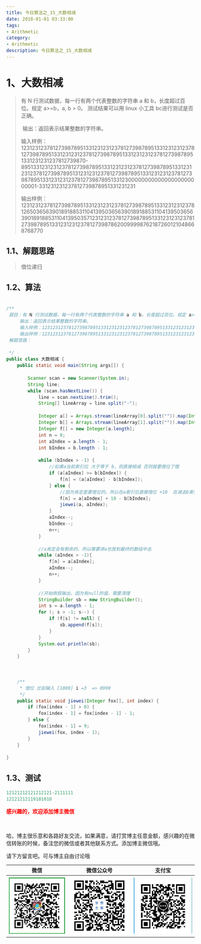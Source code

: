 ```yaml
---
title: 今日算法之_15_大数相减
date: 2018-01-01 03:33:00
tags: 
- Arithmetic
category: 
- Arithmetic
description: 今日算法之_15_大数相减
---
```




# 1、大数相减
> 有 N 行测试数据，每一行有两个代表整数的字符串 a 和 b，长度超过百位。规定 a>=b，a, b > 0。 测试结果可以用 linux 小工具 bc进行测试是否正确。    
>
> ​     输出：返回表示结果整数的字符串。   
>
> ​     输入样例：1231231237812739878951331231231237812739878951331231231237812739878951331231231237812739878951331231231237812739878951331231231237812739870-895133123123123781273987895133123123123781273987895133123123123781273987895131231231237812739878951331231231237812739878951331231231237812739878951331230000000000000000000000001-331231231237812739878951331231231    
>
> ​     输出样例：12312312378127398789513312312312378127398789513312312312378126503656390189188531104139503656390189188531104139503656390189188531104139503571231231237812739878951331231231237812739878951331231231237812739878620099998762187260121048668768770   
>
> 


## 1.1、解题思路 

> 借位递归



## 1.2、算法

```java

/**
 题目：有 N 行测试数据，每一行有两个代表整数的字符串 a 和 b，长度超过百位。规定 a>=b，a, b > 0。 测试结果可以用 linux 小工具 bc进行测试是否正确。
     输出：返回表示结果整数的字符串。
     输入样例：1231231237812739878951331231231237812739878951331231231237812739878951331231231237812739878951331231231237812739878951331231231237812739870-895133123123123781273987895133123123123781273987895133123123123781273987895131231231237812739878951331231231237812739878951331231231237812739878951331230000000000000000000000001-331231231237812739878951331231231
     输出样例：12312312378127398789513312312312378127398789513312312312378126503656390189188531104139503656390189188531104139503656390189188531104139503571231231237812739878951331231231237812739878951331231231237812739878620099998762187260121048668768770
 解题思路：

 */
public class 大数相减 {
    public static void main(String args[]) {

        Scanner scan = new Scanner(System.in);
        String line;
        while (scan.hasNextLine()) {
            line = scan.nextLine().trim();
            String[] lineArray = line.split("-");

            Integer a[] = Arrays.stream(lineArray[0].split("")).map(Integer::valueOf).toArray(Integer[]::new);
            Integer b[] = Arrays.stream(lineArray[1].split("")).map(Integer::valueOf).toArray(Integer[]::new);
            Integer f[] = new Integer[a.length];
            int n = 0;
            int aIndex = a.length - 1;
            int bIndex = b.length - 1;

            while (bIndex > -1) {
                //如果a当前索引位 大于等于 b，则直接相减 否则就要借位了哦
                if (a[aIndex] >= b[bIndex]) {
                    f[n] = (a[aIndex] - b[bIndex]);
                } else {
                    //因为肯定是要借位的，所以在a索引位直接借位 +10  在减去b索引位为，然后，开始借位重新计算a数组的值
                    f[n] = a[aIndex] + 10 - b[bIndex];
                    jiewei(a, aIndex);
                }
                aIndex--;
                bIndex--;
                n++;
            }

            //a肯定会有剩余的，所以需要讲a也放到最终的数组中去
            while (aIndex > -1){
                f[n] = a[aIndex];
                aIndex--;
                n++;
            }

            //开始倒叙输出，因为有null的值，需要清理
            StringBuilder sb = new StringBuilder();
            int s = a.length - 1;
            for (; s > -1; s--) {
                if (f[s] != null) {
                    sb.append(f[s]);
                }
            }
            System.out.println(sb);
        }
    }



    /**
     * 借位 比如输入 [1000] i =3  => 0990
     */
    public static void jiewei(Integer fox[], int index) {
        if (fox[index - 1] > 0) {
            fox[index - 1] = fox[index - 1] - 1;
        } else {
            fox[index - 1] = 9;
            jiewei(fox, index - 1);
        }
    }

}

```




## 1.3、测试 

```java
12121212121212121-2111111
12121212119101010
```








  **<font  color="red">感兴趣的，欢迎添加博主微信 </font>**       

​    

哈，博主很乐意和各路好友交流，如果满意，请打赏博主任意金额，感兴趣的在微信转账的时候，备注您的微信或者其他联系方式。添加博主微信哦。    

请下方留言吧。可与博主自由讨论哦   



|微信 | 微信公众号|支付宝|
|:-------:|:-------:|:------:|
| ![微信](https://raw.githubusercontent.com/HealerJean/HealerJean.github.io/master/assets/img/tctip/weixin.jpg)|![微信公众号](https://raw.githubusercontent.com/HealerJean/HealerJean.github.io/master/assets/img/my/qrcode_for_gh_a23c07a2da9e_258.jpg)|![支付宝](https://raw.githubusercontent.com/HealerJean/HealerJean.github.io/master/assets/img/tctip/alpay.jpg) |



<link rel="stylesheet" href="https://unpkg.com/gitalk/dist/gitalk.css">

<script src="https://unpkg.com/gitalk@latest/dist/gitalk.min.js"></script> 
<div id="gitalk-container"></div>    
 <script type="text/javascript">
    var gitalk = new Gitalk({
		clientID: `1d164cd85549874d0e3a`,
		clientSecret: `527c3d223d1e6608953e835b547061037d140355`,
		repo: `HealerJean.github.io`,
		owner: 'HealerJean',
		admin: ['HealerJean'],
		id: 'AAAAAAAAAAAAAAA',
    });
    gitalk.render('gitalk-container');
</script> 
